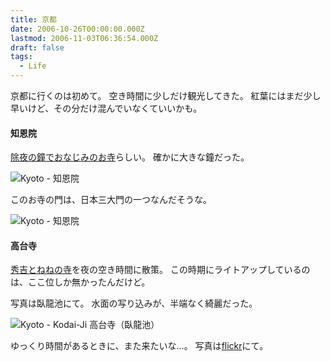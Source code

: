 ```yaml
---
title: 京都
date: 2006-10-26T00:00:00.000Z
lastmod: 2006-11-03T06:36:54.000Z
draft: false
tags:
  - Life
---
```


京都に行くのは初めて。 空き時間に少しだけ観光してきた。 紅葉にはまだ少し早いけど、その分だけ混んでいなくていいかも。

#### 知恩院

[除夜の鐘でおなじみのお寺](http://www.digimake.co.jp/webtown/higashiyama/chioin/chioin.html)らしい。 確かに大きな鐘だった。

![Kyoto - 知恩院](@/assets/flickr/280864646.jpg "Kyoto - 知恩院")

このお寺の門は、日本三大門の一つなんだそうな。

![Kyoto - 知恩院](@/assets/flickr/280864219.jpg "Kyoto - 知恩院")

#### 高台寺

[秀吉とねねの寺](http://www.kodaiji.com/)を夜の空き時間に散策。 この時期にライトアップしているのは、ここ位しか無かったんだけど。

写真は臥龍池にて。 水面の写り込みが、半端なく綺麗だった。

![Kyoto - Kodai-Ji 高台寺（臥龍池）](@/assets/flickr/280868141.jpg "Kyoto - Kodai-Ji 高台寺（臥龍池）")

ゆっくり時間があるときに、また来たいな…。 写真は[flickr](http://www.flickr.com/photos/machu/sets/72157594347606363/)にて。
